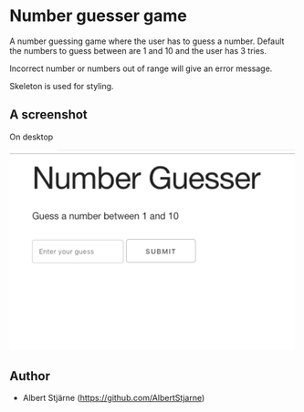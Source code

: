 # Number guesser game

A number guessing game where the user has to guess a number. Default the numbers to guess between are 1 and 10 and the user has 3 tries. 

Incorrect number or numbers out of range will give an error message.


Skeleton is used for styling.


## A screenshot

On desktop

<img src="desktop.gif" width=500>


## Author
* Albert Stjärne (https://github.com/AlbertStjarne)